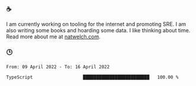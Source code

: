 ### ☕

I am currently working on tooling for the internet and promoting SRE. I am also writing some books and hoarding some data. I like thinking about time. Read more about me at [natwelch.com](https://natwelch.com).

### 🕒

<!--START_SECTION:waka-->

```text
From: 09 April 2022 - To: 16 April 2022

TypeScript                   █████████████████████████   100.00 %
```

<!--END_SECTION:waka-->
